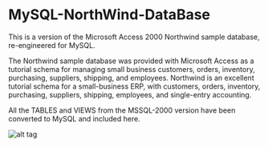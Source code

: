 # MySQL-NorthWind-DataBase

This is a version of the Microsoft Access 2000 Northwind sample database, re-engineered for MySQL.

The Northwind sample database was provided with Microsoft Access as a tutorial schema for managing small business customers, orders, inventory, purchasing, suppliers, shipping, and employees. Northwind is an excellent tutorial schema for a small-business ERP, with customers, orders, inventory, purchasing, suppliers, shipping, employees, and single-entry accounting.

All the TABLES and VIEWS from the MSSQL-2000 version have been converted to MySQL and included here. 

![alt tag](https://github.com/thevedprakash/MySQL-NorthWind-DataBase/blob/master/Northwind_ERD.png)
